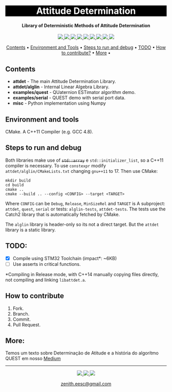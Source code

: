 <h1 align="center" style="color:white; background-color:black">Attitude Determination</h1>
<h4 align="center">Library of Deterministic Methods of Attitude Determination</h4>

<p align="center">
	<a href="http://zenith.eesc.usp.br/">
    <img src="https://img.shields.io/badge/Zenith-Embarcados-black?style=for-the-badge"/>
    </a>
    <a href="https://eesc.usp.br/">
    <img src="https://img.shields.io/badge/Linked%20to-EESC--USP-black?style=for-the-badge"/>
    </a>
    <a href="https://github.com/zenitheesc/AttitudeDetermination/blob/main/LICENSE">
    <img src="https://img.shields.io/github/license/zenitheesc/AttitudeDetermination?style=for-the-badge"/>
    </a>
    <a href="https://github.com/zenitheesc/AttitudeDetermination/issues">
    <img src="https://img.shields.io/github/issues/zenitheesc/AttitudeDetermination?style=for-the-badge"/>
    </a>
    <a href="https://github.com/zenitheesc/AttitudeDetermination/commits/main">
    <img src="https://img.shields.io/github/commit-activity/m/zenitheesc/AttitudeDetermination?style=for-the-badge">
    </a>
    <a href="https://github.com/zenitheesc/AttitudeDetermination/graphs/contributors">
    <img src="https://img.shields.io/github/contributors/zenitheesc/AttitudeDetermination?style=for-the-badge"/>
    </a>
    <a href="https://github.com/zenitheesc/AttitudeDetermination/commits/main">
    <img src="https://img.shields.io/github/last-commit/zenitheesc/AttitudeDetermination?style=for-the-badge"/>
    </a>
    <a href="https://github.com/zenitheesc/AttitudeDetermination/issues">
    <img src="https://img.shields.io/github/issues-raw/zenitheesc/AttitudeDetermination?style=for-the-badge" />
    </a>
    <a href="https://github.com/zenitheesc/AttitudeDetermination/pulls">
    <img src = "https://img.shields.io/github/issues-pr-raw/zenitheesc/AttitudeDetermination?style=for-the-badge">
    </a>
</p>

<p align="center">
    <a href="#contents">Contents</a> •
    <a href="#environment-and-tools">Environment and Tools</a> •
    <a href="#steps-to-run-and-debug">Steps to run and debug</a> •
    <a href="#todo">TODO</a> •
    <a href="#how-to-contribute">How to contribute?</a> •
    <a href="#more">More</a> •
</p>

## Contents

- **attdet** - The main Attitude Determination Library.
- **attdet/alglin** - Internal Linear Algebra Library.
- **examples/quest** - QUaternion ESTimator algorithm demo.
- **examples/serial** - QUEST demo with serial port data.
- **misc** - Python implementation using Numpy

## Environment and tools

CMake. A C++11 Compiler (e.g. GCC 4.8).

## Steps to run and debug

Both libraries make use of ~~`std::array`~~ e `std::initializer_list`, so a C++11 compiler is necessary. To use `constexpr` modify `attdet/alglin/CMakeLists.txt` changing `gnu++11` to 17. Then use CMake:

```shell
mkdir build
cd build
cmake ..
cmake --build .. --config <CONFIG> --target <TARGET>
```

Where `CONFIG` can be `Debug`, `Release`, `MinSizeRel` and `TARGET` is A subproject: `attdet`, `quest`, `serial` or tests: `alglin-tests`, `attdet-tests`. The tests use the Catch2 library that is automatically fetched by CMake.

The `alglin` library is header-only so its not a direct target. But the `attdet` library is a static library.

## TODO:

- [x] Compile using STM32 Toolchain (impact\*: ~6KB)
- [ ] Use asserts in critical functions.
<!-- - [ ] STL Compatible Iterators
- [ ] `void_t` SFINAE Concepts ? -->

\*Compiling in Release mode, with C++14 manually copying files directly, not compiling and linking `libattdet.a`.

## How to contribute

1.  Fork.
2.  Branch.
3.  Commit.
4.  Pull Request.

## More:

Temos um texto sobre Determinação de Atitude e a história do algorítmo QUEST em nosso [Medium](https://zenith-eesc.medium.com/determina%C3%A7%C3%A3o-de-atitude-62d5e716631a)

---

<p align="center">
    <a href="http://zenith.eesc.usp.br">
    <img src="https://img.shields.io/badge/Check%20out-Zenith's Oficial Website-black?style=for-the-badge" />
    </a> 
    <a href="https://www.facebook.com/zenitheesc">
    <img src="https://img.shields.io/badge/Like%20us%20on-facebook-blue?style=for-the-badge"/>
    </a> 
    <a href="https://www.instagram.com/zenith_eesc/">
    <img src="https://img.shields.io/badge/Follow%20us%20on-Instagram-red?style=for-the-badge"/>
    </a>

</p>
<p align = "center">
<a href="zenith.eesc@gmail.com">zenith.eesc@gmail.com</a>
</p>
